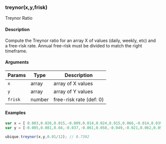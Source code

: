 ### treynor(x,y,frisk)

Treynor Ratio


#### Description

Compute the Treynor ratio for an array X of values (daily, weekly, etc) and  
a free-risk rate. Annual free-risk must be divided to match the right timeframe.  



#### Arguments

|Params|Type|Description
|---------|----|-----------
|`x` | array |     array of X values
|`y` | array |     array of Y values
|`frisk` | number |  free-risk rate (def: 0)


#### Examples

```js
var x = [ 0.003,0.026,0.015,-0.009,0.014,0.024,0.015,0.066,-0.014,0.039];
var y = [-0.005,0.081,0.04,-0.037,-0.061,0.058,-0.049,-0.021,0.062,0.058];

ubique.treynor(x,y,0.01/12); // 0.7392
```

